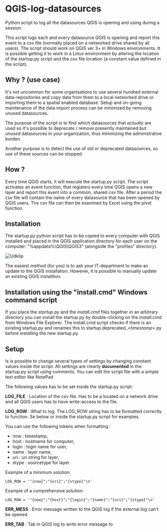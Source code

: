 # QGIS-log-datasources
Python script to log all the datasources QGIS is opening and using during a session.

This script logs each and every datasource QGIS is opening and report this event to a csv file (normally placed on a networked drive shared by all users). 
The script should work on QGIS ver 3+ in Windows environments. It is possible getting it to work in a Linux environment by altering the location of the startup.py script and the csv file location (a constant value defined in the script).

## Why ? (use case)
It's not uncommon for some organisations to use several hundred external data-repositories and copy data from them to a local networked drive or importing them to a spatial enabled database. Setup and on-going maintenance of the data import process can be minimized by removing unused datasources.  

The purpose of the script is to find which datasources that *actually* are used so it's possible to deprecate / remove presently maintained but *unused* datasources in your organization, thus minimizing the administrative burden. 

Another purpose is to detect the use of old or deprecated datasources, so use of these sources can be stopped.

## How ? 
Every time QGIS starts, it will execute the startup.py script. The script activates an event function, that registers every time QGIS opens a new layer and report this event into a common, shared csv file. 
After a period the csv file will contain the name of every datasource that has been opened by QGIS users. The csv file can then be examined by Excel using the pivot function. 

## Installation
The startup.py python script has to be copied to every computer with QGIS installed and placed in the QGIS application directory for each user on the computer: "%appdata%\QGIS\QGIS3" (alongside the "profiles" directory). 

![Udklip](https://user-images.githubusercontent.com/1866520/187031406-7b210161-bf60-4e3b-84d3-e262d0162653.jpg)

The easiest method (for you) is to ask your IT-department to make an update to the QGIS installation. However, it is possible to manually update an existing QGIS installtion.

## Installation using the "install.cmd" Windows command script
If you place the *startup.py* and the *install.cmd* files together in an arbitrary directory you can install the startup.py by double-clicking on the *install.cmd* from Windows File Explorer. The install.cmd script checks if there is an existing startup.py and renames this to startup.deprecated_<*timestamp*>.py before installing the new startup.py. 

## Setup
Is is possible to change several types of settings by changing constant values inside the script. All settings are clearly **documented** in the startup.py script using comments. You can edit the script file with a simple text editor like NotePad

The following values has to be set inside the startup.py script:

**LOG_FILE** : Location of the csv file. Has to be a located on a network drive and all QGIS users has to have write-access to the file.

**LOG_ROW** : What to log. The LOG_ROW string has to be formatted correctly to function. Se below or inside the startup.py script for examples.

You can use the following tokens when formatting : 
- now : timestamp, 
- host : hostname for computer, 
- login : login name for user, 
- name : layer name, 
- uri : uri string for layer, 
- stype : sourcetype for layer

Example of a minimum solution:

    LOG_ROW = '"{now}";"{uri}";"{stype}"\n'

Example of a comprehensive solution:

    LOG_ROW = '"{now}";"{host}";"{login}";"{name}";"{uri}";"{stype}"\n'

**ERR_MESS**  : Error message written to the QGIS log if the external log can't be opened

**ERR_TAB** : Tab in QGIS log to write error message to




